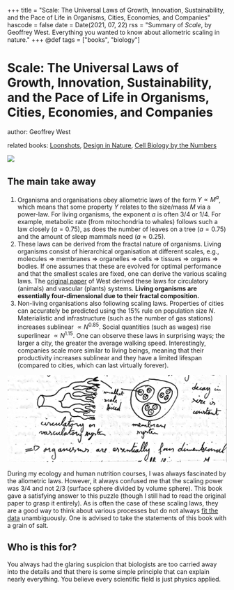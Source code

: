 +++
title = "Scale: The Universal Laws of Growth, Innovation, Sustainability, and the Pace of Life in Organisms, Cities, Economies, and Companies"
hascode = false
date = Date(2021, 07, 22)
rss = "Summary of *Scale*, by Geoffrey West. Everything you wanted to know about allometric scaling in nature."
+++
@def tags = ["books", "biology"]

# Scale: The Universal Laws of Growth, Innovation, Sustainability, and the Pace of Life in Organisms, Cities, Economies, and Companies

author: Geoffrey West

related books: [Loonshots](https://www.goodreads.com/book/show/39863447-loonshots), [Design in Nature](https://www.goodreads.com/book/show/13132411-design-in-nature?ac=1), [Cell Biology by the Numbers](https://www.goodreads.com/book/show/26635453-cell-biology-by-the-numbers)

![](https://i.gr-assets.com/images/S/compressed.photo.goodreads.com/books/1483422628l/31670196.jpg)

## The main take away

1. Organisma and organisations obey allometric laws of the form $Y\propto M^a$, which means that some property $Y$ relates to the size/mass $M$ via a power-law. For living organisms, the exponent $a$ is often $3/4$ or $1/4$. For example, metabolic rate (from mitochondria to whales) follows such a law closely ($a=0.75$), as does the number of leaves on a tree ($a=0.75$) and the amount of sleep mammals need ($a\approx 0.25$).
2. These laws can be derived from the fractal nature of organisms. Living organisms consist of hierarchical organisation at different scales, e.g., molecules => membranes => organelles => cells => tissues => organs => bodies. If one assumes that these are evolved for optimal performance and that the smallest scales are fixed, one can derive the various scaling laws. The [original paper](http://www.sciencemag.org/cgi/doi/10.1126/science.276.5309.122) of West derived these laws for circulatory (animals) and vascular (plants) systems. **Living organisms are essentially four-dimensional due to their fractal composition.**
3. Non-living organisations also following scaling laws. Properties of cities can accurately be predicted using the 15% rule on population size $N$. Materialistic and infrastructure (such as the number of gas stations) increases sublinear $\propto N^{0.85}$. Social quantities (such as wages) rise superlinear $\propto N^{1.15}$. One can observe these laws in surprising ways; the larger a city, the greater the average walking speed. Interestingly, companies scale more similar to living beings, meaning that their productivity increases sublinear and they have a limited lifespan (compared to cities, which can last virtually forever).

![Complex systems are hierarchical.](/images/2021_scale/hierarchy.png)

During my ecology and human nutrition courses, I was always fascinated by the allometric laws. However, it always confused me that the scaling power was 3/4 and not 2/3 (surface sphere divided by volume sphere). This book gave a satisfying answer to this puzzle (though I still had to read the original paper to grasp it entirely). As is often the case of these scaling laws, they are a good way to think about various processes but do not always [fit the data](https://arxiv.org/pdf/1801.03400.pdf) unambiguously. One is advised to take the statements of this book with a grain of salt.

## Who is this for?

You always had the glaring suspicion that biologists are too carried away into the details and that there is some simple principle that can explain nearly everything. You believe every scientific field is just physics applied.
